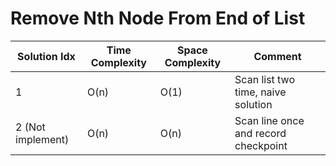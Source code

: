 # Remove Nth Node From End of List

| Solution Idx      | Time Complexity | Space Complexity | Comment                              |
| ----------------- | --------------- | ---------------- | ------------------------------------ |
| 1                 | O(n)            | O(1)             | Scan list two time, naive solution   |
| 2 (Not implement) | O(n)            | O(n)             | Scan line once and record checkpoint |
